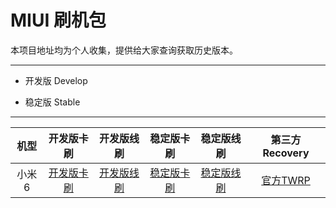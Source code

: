 # MIUI  刷机包



本项目地址均为个人收集，提供给大家查询获取历史版本。

------

- 开发版 Develop    

- 稳定版 Stable


------
|        机型        |            开发版卡刷     |         开发版线刷     |     稳定版卡刷       |     稳定版线刷         | 第三方Recovery |
| :----------------: | :---------------------: | :-----------------: | :----------------------: |:----------------------: |:----------------------: |
|   小米6   | [开发版卡刷](https://github.com/ssaitfln2001/millet/blob/master/%E5%8F%91%E5%B1%95/%E5%8D%A1%E5%88%B7/%E5%B0%8F%E7%B1%B36.md)     | [开发版线刷](https://github.com/ssaitfln2001/millet/blob/master/%E5%8F%91%E5%B1%95/%E7%BA%BF%E5%88%B7/%E5%B0%8F%E7%B1%B36.md)     |[稳定版卡刷](https://github.com/ssaitfln2001/millet/blob/master/stable/%E5%8D%A1%E5%88%B7/%E5%B0%8F%E7%B1%B36.md)     |[稳定版线刷](https://github.com/ssaitfln2001/millet/blob/master/stable/%E7%BA%BF%E5%88%B7/%E5%B0%8F%E7%B1%B36.md)     | [官方TWRP](https://twrp.me/xiaomi/xiaomimi6.html)|

